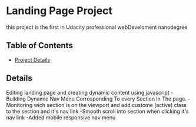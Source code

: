 # Landing Page Project

this project is the first in Udacity professional webDeveloment nanodegree

## Table of Contents

- [Project Details ](#Details)

## Details

Editing landing page and creating dynamic content using javascript
-Building Dynamic Nav Menu Corrosponding To every Section in The page.
-Monitoring wich section is on the viewport and add custome (active) class to the section and it's nav link
-Smooth scroll into section when clicking it's nav link
-Added mobile responsive nav menu
